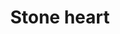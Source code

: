 ---
title: Stone heart
date: 
draft: false

# descripcion
description : Corazón con nácar

materials: Plata 925

color: Plateado

dimensions: 2,7cm

code: 01-01-0087

type: "Aros"

categories: []

price: $3.250,00

price_eftvo: $2.760,00

# Images
# first image will be shown in the product page
images:
  # - image: "images/path_to_image"
  # La ubicacion de las imagenes es imagenes/Aros/Aros.Colgantes/01-01-0087-stone-heart
  - image: "./images/aros/colgantes/01-01-0087-corazon-con-nacar_a.jpeg"
  - image: "./images/aros/colgantes/01-01-0087-corazon-con-nacar_b.jpeg"
---